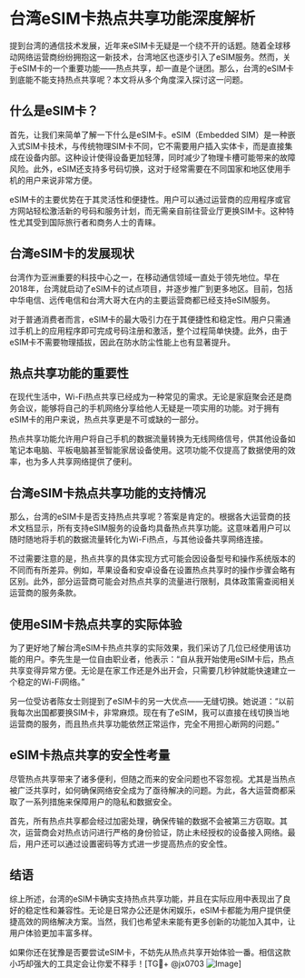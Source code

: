 # 台湾eSIM卡热点共享功能深度解析

提到台湾的通信技术发展，近年来eSIM卡无疑是一个绕不开的话题。随着全球移动网络运营商纷纷拥抱这一新技术，台湾地区也逐步引入了eSIM服务。然而，关于eSIM卡的一个重要功能——热点共享，却一直是个谜团。那么，台湾的eSIM卡到底能不能支持热点共享呢？本文将从多个角度深入探讨这一问题。

## 什么是eSIM卡？

首先，让我们来简单了解一下什么是eSIM卡。eSIM（Embedded SIM）是一种嵌入式SIM卡技术，与传统物理SIM卡不同，它不需要用户插入实体卡，而是直接集成在设备内部。这种设计使得设备更加轻薄，同时减少了物理卡槽可能带来的故障风险。此外，eSIM还支持多号码切换，这对于经常需要在不同国家和地区使用手机的用户来说非常方便。

eSIM卡的主要优势在于其灵活性和便捷性。用户可以通过运营商的应用程序或官方网站轻松激活新的号码和服务计划，而无需亲自前往营业厅更换SIM卡。这种特性尤其受到国际旅行者和商务人士的青睐。

## 台湾eSIM卡的发展现状

台湾作为亚洲重要的科技中心之一，在移动通信领域一直处于领先地位。早在2018年，台湾就启动了eSIM卡的试点项目，并逐步推广到更多地区。目前，包括中华电信、远传电信和台湾大哥大在内的主要运营商都已经支持eSIM服务。

对于普通消费者而言，eSIM卡的最大吸引力在于其便捷性和稳定性。用户只需通过手机上的应用程序即可完成号码注册和激活，整个过程简单快捷。此外，由于eSIM卡不需要物理插拔，因此在防水防尘性能上也有显著提升。

## 热点共享功能的重要性

在现代生活中，Wi-Fi热点共享已经成为一种常见的需求。无论是家庭聚会还是商务会议，能够将自己的手机网络分享给他人无疑是一项实用的功能。对于拥有eSIM卡的用户来说，热点共享更是不可或缺的一部分。

热点共享功能允许用户将自己手机的数据流量转换为无线网络信号，供其他设备如笔记本电脑、平板电脑甚至智能家居设备使用。这项功能不仅提高了数据使用的效率，也为多人共享网络提供了便利。

## 台湾eSIM卡热点共享功能的支持情况

那么，台湾的eSIM卡是否支持热点共享呢？答案是肯定的。根据各大运营商的技术文档显示，所有支持eSIM服务的设备均具备热点共享功能。这意味着用户可以随时随地将手机的数据流量转化为Wi-Fi热点，与其他设备共享网络连接。

不过需要注意的是，热点共享的具体实现方式可能会因设备型号和操作系统版本的不同而有所差异。例如，苹果设备和安卓设备在设置热点共享时的操作步骤会略有区别。此外，部分运营商可能会对热点共享的流量进行限制，具体政策需查阅相关运营商的服务条款。

## 使用eSIM卡热点共享的实际体验

为了更好地了解台湾eSIM卡热点共享的实际效果，我们采访了几位已经使用该功能的用户。李先生是一位自由职业者，他表示：“自从我开始使用eSIM卡后，热点共享变得异常方便。无论是在家工作还是外出开会，只需要几秒钟就能快速建立一个稳定的Wi-Fi网络。”

另一位受访者陈女士则提到了eSIM卡的另一大优点——无缝切换。她说道：“以前我每次出国都要换SIM卡，非常麻烦。现在有了eSIM，我可以直接在线切换当地运营商的服务，而且热点共享功能依然正常运作，完全不用担心断网的问题。”

## eSIM卡热点共享的安全性考量

尽管热点共享带来了诸多便利，但随之而来的安全问题也不容忽视。尤其是当热点被广泛共享时，如何确保网络安全成为了亟待解决的问题。为此，各大运营商都采取了一系列措施来保障用户的隐私和数据安全。

首先，所有热点共享都会经过加密处理，确保传输的数据不会被第三方窃取。其次，运营商会对热点访问进行严格的身份验证，防止未经授权的设备接入网络。最后，用户还可以通过设置密码等方式进一步提高热点的安全性。

## 结语

综上所述，台湾的eSIM卡确实支持热点共享功能，并且在实际应用中表现出了良好的稳定性和兼容性。无论是日常办公还是休闲娱乐，eSIM卡都能为用户提供便捷高效的网络解决方案。当然，我们也希望未来能有更多创新的功能加入其中，让用户体验更加丰富多样。

如果你还在犹豫是否要尝试eSIM卡，不妨先从热点共享开始体验一番。相信这款小巧却强大的工具定会让你爱不释手！[TG💪+ @jx0703 ![Image](https://github.com/user-attachments/assets/dbca1d08-cadb-493c-b0ec-ad6f7a83f270)]